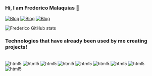### Hi, I am Frederico Malaquias 🖖

[![Blog](https://img.shields.io/badge/Instagram-E4405F?style=for-the-badge&logo=instagram&logoColor=white)]((https://instagram.com/fred_malaq3?igshid=MzNlNGNkZWQ4Mg==))
[![Blog](https://img.shields.io/badge/LinkedIn-0077B5?style=for-the-badge&logo=linkedin&logoColor=white)](https://www.linkedin.com/in/frederico-malaquias-049243215/)
[![Blog](https://img.shields.io/badge/YouTube-FF0000?style=for-the-badge&logo=youtube&logoColor=white)](https://www.youtube.com/channel/UCdQxPzXKN35bkgxGxljRnTQ)


![Frederico GitHub stats](https://github-readme-stats.vercel.app/api?username=Fredaumskrt&show_icons=true&theme=onedark)


### Technologies that have already been used by me creating projects!

<div style = "display: inline_block"><br/>
<img align="center" alt="html5" src="https://img.shields.io/badge/HTML-239120?style=for-the-badge&logo=html5&logoColor=white"/> 
<img align="center" alt="html5" src="https://img.shields.io/badge/CSS-239120?&style=for-the-badge&logo=css3&logoColor=white"/>
<img align="center" alt="html5" src="https://img.shields.io/badge/Java-ED8B00?style=for-the-badge&logo=openjdk&logoColor=white"/>
<img align="center" alt="html5" src="https://img.shields.io/badge/Bootstrap-563D7C?style=for-the-badge&logo=bootstrap&logoColor=white"/>
<img align="center" alt="html5" src="https://img.shields.io/badge/MySQL-00000F?style=for-the-badge&logo=mysql&logoColor=white"/>
<img align="center" alt="html5" src="https://img.shields.io/badge/Flutter-02569B?style=for-the-badge&logo=flutter&logoColor=white"/>
<img align="center" alt="html5" src="https://img.shields.io/badge/Unity-100000?style=for-the-badge&logo=unity&logoColor=white"/>
<img align="center" alt="html5" src="https://img.shields.io/badge/SQLite-07405E?style=for-the-badge&logo=sqlite&logoColor=white"/>
<img align="center" alt="html5" src="https://img.shields.io/badge/Dart-0175C2?style=for-the-badge&logo=dart&logoColor=white"/>
</div>

